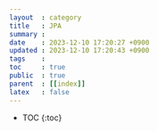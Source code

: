 ```yaml
---
layout  : category
title   : JPA
summary : 
date    : 2023-12-10 17:20:27 +0900
updated : 2023-12-10 17:20:43 +0900
tags    : 
toc     : true
public  : true
parent  : [[index]]
latex   : false
---
```

* TOC
{:toc}
